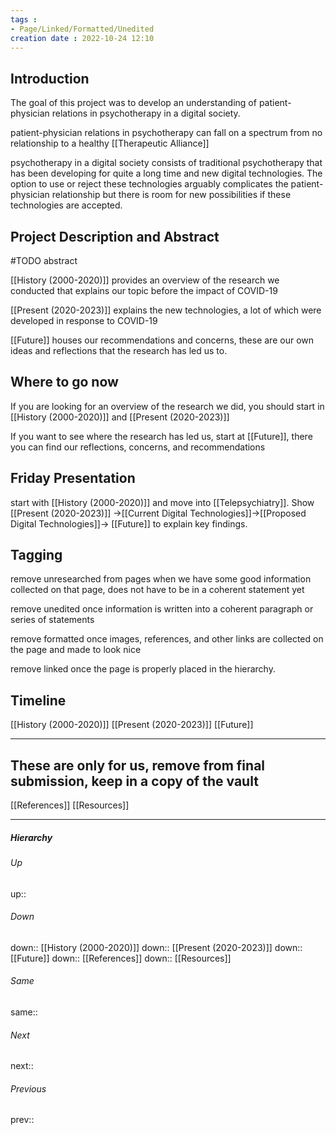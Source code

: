 ```yaml
---
tags :
- Page/Linked/Formatted/Unedited
creation date : 2022-10-24 12:10 
---
```


## Introduction
The goal of this project was to develop an understanding of patient-physician relations in psychotherapy in a digital society. 

patient-physician relations in psychotherapy can fall on a spectrum from no relationship to a healthy [[Therapeutic Alliance]]

psychotherapy in a digital society consists of traditional psychotherapy that has been developing for quite a long time and new digital technologies. The option to use or reject these technologies arguably complicates the patient-physician relationship but there is room for new possibilities if these technologies are accepted.

## Project Description and Abstract
#TODO abstract

[[History (2000-2020)]] provides an overview of the research we conducted that explains our topic before the impact of COVID-19

[[Present (2020-2023)]] explains the new technologies, a lot of which were developed in response to COVID-19

[[Future]] houses our recommendations and concerns, these are our own ideas and reflections that the research has led us to.

## Where to go now
If you are looking for an overview of the research we did, you should start in [[History (2000-2020)]] and [[Present (2020-2023)]]

If you want to see where the research has led us, start at [[Future]], there you can find our reflections, concerns, and recommendations

## Friday Presentation
start with [[History (2000-2020)]] and move into [[Telepsychiatry]]. Show [[Present (2020-2023)]] ->[[Current Digital Technologies]]->[[Proposed Digital Technologies]]-> [[Future]] to explain key findings.


## Tagging
remove unresearched from pages when we have some good information collected on that page, does not have to be in a coherent statement yet

remove unedited once information is written into a coherent paragraph or series of statements

remove formatted once images, references, and other links are collected on the page and made to look nice

remove linked once the page is properly placed in the hierarchy.

## Timeline
[[History (2000-2020)]]
[[Present (2020-2023)]]
[[Future]]

---

## These are only for us, remove from final submission, keep in a copy of the vault
[[References]]
[[Resources]]

---
##### Hierarchy
###### Up
up:: 
###### Down
down:: [[History (2000-2020)]]
down:: [[Present (2020-2023)]]
down:: [[Future]]
down:: [[References]]
down:: [[Resources]]
###### Same
same:: 
###### Next
next:: 
###### Previous
prev:: 